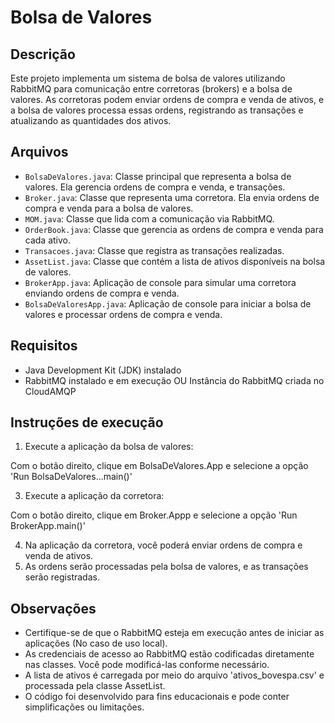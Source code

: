 # Bolsa de Valores

## Descrição
Este projeto implementa um sistema de bolsa de valores utilizando RabbitMQ para comunicação entre corretoras (brokers) e a bolsa de valores. As corretoras podem enviar ordens de compra e venda de ativos, e a bolsa de valores processa essas ordens, registrando as transações e atualizando as quantidades dos ativos.

## Arquivos
- `BolsaDeValores.java`: Classe principal que representa a bolsa de valores. Ela gerencia ordens de compra e venda, e transações.
- `Broker.java`: Classe que representa uma corretora. Ela envia ordens de compra e venda para a bolsa de valores.
- `MOM.java`: Classe que lida com a comunicação via RabbitMQ.
- `OrderBook.java`: Classe que gerencia as ordens de compra e venda para cada ativo.
- `Transacoes.java`: Classe que registra as transações realizadas.
- `AssetList.java`: Classe que contém a lista de ativos disponíveis na bolsa de valores.
- `BrokerApp.java`: Aplicação de console para simular uma corretora enviando ordens de compra e venda.
- `BolsaDeValoresApp.java`: Aplicação de console para iniciar a bolsa de valores e processar ordens de compra e venda. 

## Requisitos
- Java Development Kit (JDK) instalado
- RabbitMQ instalado e em execução OU Instância do RabbitMQ criada no CloudAMQP


## Instruções de execução
1. Execute a aplicação da bolsa de valores:
   
Com o botâo direito, clique em BolsaDeValores.App e selecione a opção 'Run BolsaDeValores...main()'


3. Execute a aplicação da corretora:

Com o botâo direito, clique em Broker.Appp e selecione a opção 'Run BrokerApp.main()'

4. Na aplicação da corretora, você poderá enviar ordens de compra e venda de ativos.
5. As ordens serão processadas pela bolsa de valores, e as transações serão registradas.

## Observações
- Certifique-se de que o RabbitMQ esteja em execução antes de iniciar as aplicações (No caso de uso local).
- As credenciais de acesso ao RabbitMQ estão codificadas diretamente nas classes. Você pode modificá-las conforme necessário.
- A lista de ativos é carregada por meio do arquivo 'ativos_bovespa.csv' e processada pela classe AssetList.
- O código foi desenvolvido para fins educacionais e pode conter simplificações ou limitações.
